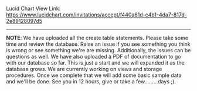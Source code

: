 Lucid Chart View Link: https://www.lucidchart.com/invitations/accept/f440a61d-c4b1-4da7-817d-2e89128097d5

---

**NOTE**: We have uploaded all the create table statements. Please take some time and review the database. Raise an issue if you see
something you think is wrong or see something we're are missing. Additionally, the issues can be questions as well.
We have also uploaded a PDF of documentation to go with our database so far. This is just a start and we will expanded it
as the database grows. We are currently working on views and storage procedures. Once we complete that we will add some
basic sample data and we'll be done. See you in 12 hours, give or take a few.........days ;).
